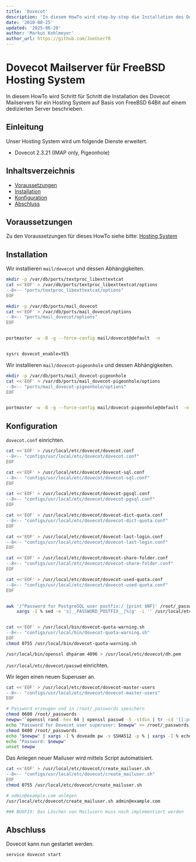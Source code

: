 ```yaml
---
title: 'Dovecot'
description: 'In diesem HowTo wird step-by-step die Installation des Dovecot Mailservers für ein Hosting System auf Basis von FreeBSD 64Bit auf einem dedizierten Server beschrieben.'
date: '2010-08-25'
updated: '2025-06-28'
author: 'Markus Kohlmeyer'
author_url: https://github.com/JoeUser78
---
```


# Dovecot Mailserver für FreeBSD Hosting System

In diesem HowTo wird Schritt für Schritt die Installation des Dovecot Mailservers für ein Hosting System auf Basis von FreeBSD 64Bit auf einem dedizierten Server beschrieben.

## Einleitung

Unser Hosting System wird um folgende Dienste erweitert.

- Dovecot 2.3.21 (IMAP only, Pigeonhole)

## Inhaltsverzeichnis
- [Voraussetzungen](#voraussetzungen)
- [Installation](#installation)
- [Konfiguration](#konfiguration)
- [Abschluss](#abschluss)

## Voraussetzungen

Zu den Voraussetzungen für dieses HowTo siehe bitte: [Hosting System](/howtos/freebsd/hosting_system/)

## Installation

Wir installieren `mail/dovecot` und dessen Abhängigkeiten.

``` bash
mkdir -p /var/db/ports/textproc_libexttextcat
cat <<'EOF' > /var/db/ports/textproc_libexttextcat/options
--8<-- "ports/textproc_libexttextcat/options"
EOF

mkdir -p /var/db/ports/mail_dovecot
cat <<'EOF' > /var/db/ports/mail_dovecot/options
--8<-- "ports/mail_dovecot/options"
EOF


portmaster -w -B -g --force-config mail/dovecot@default  -n


sysrc dovecot_enable=YES
```

Wir installieren `mail/dovecot-pigeonhole` und dessen Abhängigkeiten.

``` bash
mkdir -p /var/db/ports/mail_dovecot-pigeonhole
cat <<'EOF' > /var/db/ports/mail_dovecot-pigeonhole/options
--8<-- "ports/mail_dovecot-pigeonhole/options"
EOF


portmaster -w -B -g --force-config mail/dovecot-pigeonhole@default  -n
```

## Konfiguration

`dovecot.conf` einrichten.

``` bash
cat <<'EOF' > /usr/local/etc/dovecot/dovecot.conf
--8<-- "configs/usr/local/etc/dovecot/dovecot.conf"
EOF

cat <<'EOF' > /usr/local/etc/dovecot/dovecot-sql.conf
--8<-- "configs/usr/local/etc/dovecot/dovecot-sql.conf"
EOF

cat <<'EOF' > /usr/local/etc/dovecot/dovecot-pgsql.conf
--8<-- "configs/usr/local/etc/dovecot/dovecot-pgsql.conf"
EOF

cat <<'EOF' > /usr/local/etc/dovecot/dovecot-dict-quota.conf
--8<-- "configs/usr/local/etc/dovecot/dovecot-dict-quota.conf"
EOF

cat <<'EOF' > /usr/local/etc/dovecot/dovecot-last-login.conf
--8<-- "configs/usr/local/etc/dovecot/dovecot-last-login.conf"
EOF

cat <<'EOF' > /usr/local/etc/dovecot/dovecot-share-folder.conf
--8<-- "configs/usr/local/etc/dovecot/dovecot-share-folder.conf"
EOF

cat <<'EOF' > /usr/local/etc/dovecot/dovecot-used-quota.conf
--8<-- "configs/usr/local/etc/dovecot/dovecot-used-quota.conf"
EOF


awk '/^Password for PostgreSQL user postfix:/ {print $NF}' /root/_passwords | \
    xargs -I % sed -e 's|__PASSWORD_POSTFIX__|%|g' -i '' /usr/local/etc/dovecot/*.conf


cat <<'EOF' > /usr/local/bin/dovecot-quota-warning.sh
--8<-- "configs/usr/local/bin/dovecot-quota-warning.sh"
EOF
chmod 0755 /usr/local/bin/dovecot-quota-warning.sh

/usr/local/bin/openssl dhparam 4096 > /usr/local/etc/dovecot/dh.pem
```

`/usr/local/etc/dovecot/passwd` einrichten.

Wir legen einen neuen Superuser an.

``` bash
cat <<'EOF' > /usr/local/etc/dovecot/dovecot-master-users
--8<-- "configs/usr/local/etc/dovecot/dovecot-master-users"
EOF

# Password erzeugen und in /root/_passwords speichern
chmod 0600 /root/_passwords
newpw="`openssl rand -hex 64 | openssl passwd -5 -stdin | tr -cd '[[:print:]]' | cut -c 2-17`"
echo "Password for Dovecot user superuser: $newpw" >> /root/_passwords
chmod 0400 /root/_passwords
echo "$newpw" | xargs -I % doveadm pw -s SSHA512 -p % | xargs -I % echo "superuser:%" > /usr/local/etc/dovecot/dovecot-master-users
echo "Password: $newpw"
unset newpw
```

Das Anlegen neuer Mailuser wird mittels Script automatisiert.

``` bash
cat <<'EOF' > /usr/local/etc/dovecot/create_mailuser.sh
--8<-- "configs/usr/local/etc/dovecot/create_mailuser.sh"
EOF
chmod 0755 /usr/local/etc/dovecot/create_mailuser.sh

# admin@example.com anlegen
/usr/local/etc/dovecot/create_mailuser.sh admin@example.com

### BUGFIX: Das Löschen von Mailusern muss noch implementiert werden
```

## Abschluss

Dovecot kann nun gestartet werden.

``` bash
service dovecot start
```
